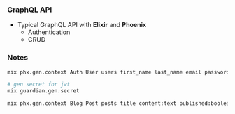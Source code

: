 ### GraphQL API

- Typical GraphQL API with **Elixir** and **Phoenix**
  - Authentication
  - CRUD

### Notes

```sh
mix phx.gen.context Auth User users first_name last_name email password

# gen secret for jwt
mix guardian.gen.secret

mix phx.gen.context Blog Post posts title content:text published:boolean user_id:references:users
```
